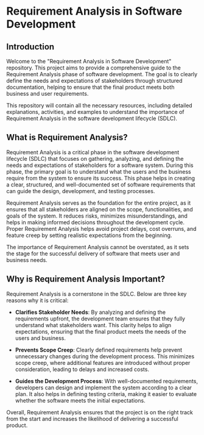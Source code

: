 # Requirement Analysis in Software Development

## Introduction

Welcome to the "Requirement Analysis in Software Development" repository. This project aims to provide a comprehensive guide to the Requirement Analysis phase of software development. The goal is to clearly define the needs and expectations of stakeholders through structured documentation, helping to ensure that the final product meets both business and user requirements.

This repository will contain all the necessary resources, including detailed explanations, activities, and examples to understand the importance of Requirement Analysis in the software development lifecycle (SDLC).


## What is Requirement Analysis?

Requirement Analysis is a critical phase in the software development lifecycle (SDLC) that focuses on gathering, analyzing, and defining the needs and expectations of stakeholders for a software system. During this phase, the primary goal is to understand what the users and the business require from the system to ensure its success. This phase helps in creating a clear, structured, and well-documented set of software requirements that can guide the design, development, and testing processes.

Requirement Analysis serves as the foundation for the entire project, as it ensures that all stakeholders are aligned on the scope, functionalities, and goals of the system. It reduces risks, minimizes misunderstandings, and helps in making informed decisions throughout the development cycle. Proper Requirement Analysis helps avoid project delays, cost overruns, and feature creep by setting realistic expectations from the beginning.

The importance of Requirement Analysis cannot be overstated, as it sets the stage for the successful delivery of software that meets user and business needs.


## Why is Requirement Analysis Important?

Requirement Analysis is a cornerstone in the SDLC. Below are three key reasons why it is critical:

- **Clarifies Stakeholder Needs**: By analyzing and defining the requirements upfront, the development team ensures that they fully understand what stakeholders want. This clarity helps to align expectations, ensuring that the final product meets the needs of the users and business.
  
- **Prevents Scope Creep**: Clearly defined requirements help prevent unnecessary changes during the development process. This minimizes scope creep, where additional features are introduced without proper consideration, leading to delays and increased costs.

- **Guides the Development Process**: With well-documented requirements, developers can design and implement the system according to a clear plan. It also helps in defining testing criteria, making it easier to evaluate whether the software meets the initial expectations.

Overall, Requirement Analysis ensures that the project is on the right track from the start and increases the likelihood of delivering a successful product.
